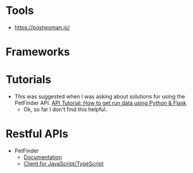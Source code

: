 # Tools
* https://postwoman.io/

# Frameworks

# Tutorials
* This was suggested when I was asking about solutions for using the PetFinder API. [API Tutorial: How to get run data using Python & Flask](https://help.parsehub.com/hc/en-us/articles/217751808-API-Tutorial-How-to-get-run-data-using-Python-Flask)
  * Ok, so far I don't find this helpful.

# Restful APIs
* PetFinder 
  * [Documentation](https://www.petfinder.com/developers/v2/docs/)
  * [Client for JavaScript/TypeScript](https://github.com/petfinder-com/petfinder-js-sdk)
